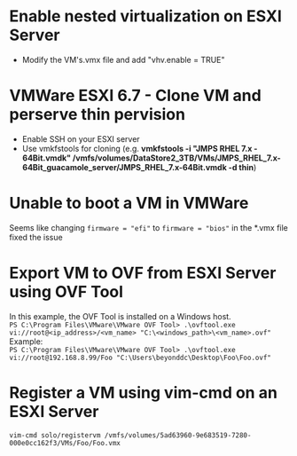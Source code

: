 # Enable nested virtualization on ESXI Server
* Modify the VM's.vmx file and add "vhv.enable = TRUE"

# VMWare ESXI 6.7 - Clone VM and perserve thin pervision
* Enable SSH on your ESXI server
* Use vmkfstools for cloning (e.g. **vmkfstools -i "JMPS RHEL 7.x - 64Bit.vmdk" /vmfs/volumes/DataStore2_3TB/VMs/JMPS_RHEL_7.x-64Bit_guacamole_server/JMPS_RHEL_7.x-64Bit.vmdk -d thin**)

# Unable to boot a VM in VMWare
Seems like changing `firmware = "efi"` to `firmware = "bios"` in the *.vmx file fixed the issue

# Export VM to OVF from ESXI Server using OVF Tool
In this example, the OVF Tool is installed on a Windows host.  
`PS C:\Program Files\VMware\VMware OVF Tool> .\ovftool.exe vi://root@<ip_address>/<vm_name> "C:\<windows_path>\<vm_name>.ovf"`  
Example:  
`PS C:\Program Files\VMware\VMware OVF Tool> .\ovftool.exe vi://root@192.168.8.99/Foo "C:\Users\beyonddc\Desktop\Foo\Foo.ovf"`

# Register a VM using vim-cmd on an ESXI Server
`vim-cmd solo/registervm /vmfs/volumes/5ad63960-9e683519-7280-000e0cc162f3/VMs/Foo/Foo.vmx`
